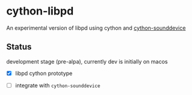 # cython-libpd

An experimental version of libpd using cython and [cython-sounddevice](https://github.com/nocarryr/cython-sounddevice)

## Status

development stage (pre-alpa), currently dev is initially on macos

- [x] libpd cython prototype
- [ ] integrate with `cython-sounddevice`



